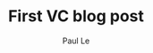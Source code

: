 ---
layout: post
title: "First VC blog post"
author: "Paul Le"
categories: startup
tags: [documentation,sample]
image: cutting.jpg
---